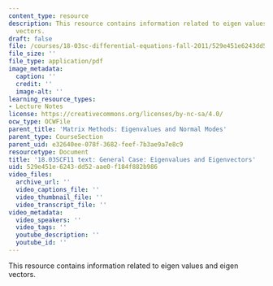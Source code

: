 ```yaml
---
content_type: resource
description: This resource contains information related to eigen values and eigen
  vectors.
draft: false
file: /courses/18-03sc-differential-equations-fall-2011/529e451e6243dd52aae0f184f882b986_MIT18_03SCF11_s33_4text.pdf
file_size: ''
file_type: application/pdf
image_metadata:
  caption: ''
  credit: ''
  image-alt: ''
learning_resource_types:
- Lecture Notes
license: https://creativecommons.org/licenses/by-nc-sa/4.0/
ocw_type: OCWFile
parent_title: 'Matrix Methods: Eigenvalues and Normal Modes'
parent_type: CourseSection
parent_uid: e32640ee-078f-3682-feef-7b3ae9a7e8c9
resourcetype: Document
title: '18.03SCF11 text: General Case: Eigenvalues and Eigenvectors'
uid: 529e451e-6243-dd52-aae0-f184f882b986
video_files:
  archive_url: ''
  video_captions_file: ''
  video_thumbnail_file: ''
  video_transcript_file: ''
video_metadata:
  video_speakers: ''
  video_tags: ''
  youtube_description: ''
  youtube_id: ''
---
```

This resource contains information related to eigen values and eigen vectors.